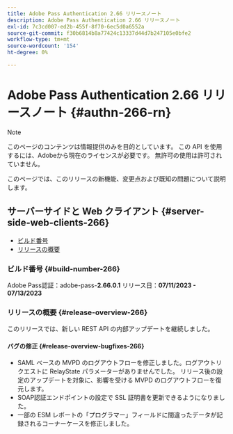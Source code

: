 ```yaml
---
title: Adobe Pass Authentication 2.66 リリースノート
description: Adobe Pass Authentication 2.66 リリースノート
exl-id: 7c3cd007-ed2b-455f-8f70-6ec5d0a6552a
source-git-commit: f30b6814b8a77424c13337d44d7b247105e0bfe2
workflow-type: tm+mt
source-wordcount: '154'
ht-degree: 0%

---
```


# Adobe Pass Authentication 2.66 リリースノート {#authn-266-rn}

>[!NOTE]
>
>このページのコンテンツは情報提供のみを目的としています。 この API を使用するには、Adobeから現在のライセンスが必要です。 無許可の使用は許可されていません。

このページでは、このリリースの新機能、変更点および既知の問題について説明します。

## サーバーサイドと Web クライアント {#server-side-web-clients-266}

* [ビルド番号](#build-number-266)
* [リリースの概要](#release-overview-266)

### ビルド番号 {#build-number-266}

Adobe Pass認証：adobe-pass-**2.66.0.1**
リリース日：**07/11/2023 - 07/13/2023**

### リリースの概要 {#release-overview-266}

このリリースでは、新しい REST API の内部アップデートを継続しました。

#### バグの修正 {#release-overview-bugfixes-266}

* SAML ベースの MVPD のログアウトフローを修正しました。ログアウトリクエストに RelayState パラメーターがありませんでした。 リリース後の設定のアップデートを対象に、影響を受ける MVPD のログアウトフローを復元します。
* SOAP認証エンドポイントの設定で SSL 証明書を更新できるようになりました。
* 一部の ESM レポートの「プログラマー」フィールドに間違ったデータが記録されるコーナーケースを修正しました。
